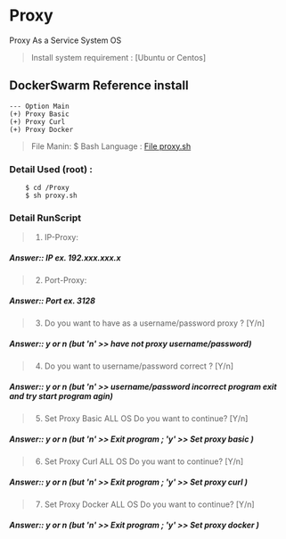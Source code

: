 # Proxy
Proxy As a Service System OS
> Install system requirement : [Ubuntu or Centos]

## DockerSwarm Reference install
```
--- Option Main
(+) Proxy Basic
(+) Proxy Curl
(+) Proxy Docker
```
> File Manin: $ Bash Language : [File proxy.sh](https://github.com/bluebox-dev/Proxy/blob/master/proxy.sh)

### Detail Used (root) :
```
    $ cd /Proxy
    $ sh proxy.sh
```
### Detail RunScript
> 1) IP-Proxy:
##### Answer:: IP ex. 192.xxx.xxx.x
> 2) Port-Proxy:
##### Answer:: Port ex. 3128

> 3) Do you want to have as a username/password proxy ? [Y/n] 
##### Answer:: y or n  (but 'n' >> have not proxy username/password)

> 4) Do you want to username/password correct ? [Y/n]
##### Answer:: y or n  (but 'n' >> username/password incorrect program exit and try start program agin) 

> 5) Set Proxy Basic ALL OS
Do you want to continue? [Y/n]
##### Answer:: y or n  (but 'n' >> Exit program ; 'y' >> Set proxy basic )

> 6) Set Proxy Curl ALL OS
Do you want to continue? [Y/n]
##### Answer:: y or n  (but 'n' >> Exit program ; 'y' >> Set proxy curl )

> 7) Set Proxy Docker ALL OS
Do you want to continue? [Y/n]
##### Answer:: y or n  (but 'n' >> Exit program ; 'y' >> Set proxy docker )
